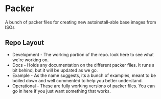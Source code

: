# Packer
A bunch of packer files for creating new autoinstall-able base images from ISOs

## Repo Layout
* Development - The working portion of the repo. look here to see what we're working on.
* Docs - Holds any documentation on the different packer files. It runs a bit behind, but it will be updated as we go.
* Example - As the name suggests, its a bunch of examples, meant to be boiled down and well commented to help you better understand.
* Operational - These are fully working versions of packer files. You can go in here if you just want something that works.
